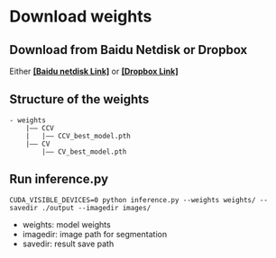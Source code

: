 # Download weights

## Download from Baidu Netdisk or Dropbox

Either **[[Baidu netdisk Link]](https://pan.baidu.com/s/180stNFemiUNkSvrAJ9A60g?pwd=0f9e)** or **[[Dropbox Link]](https://www.dropbox.com/scl/fi/r3qa1etm793yhxnir63i1/weights.zip?rlkey=typpdp8oz7l11wvpw31fl04yy&dl=0)** 

## Structure of the weights

```
- weights
    |—— CCV
    |   |—— CCV_best_model.pth
    |—— CV
        |—— CV_best_model.pth
```

## Run inference.py

```
CUDA_VISIBLE_DEVICES=0 python inference.py --weights weights/ --savedir ./output --imagedir images/
```

- weights: model weights
- imagedir: image path for segmentation
- savedir: result save path
